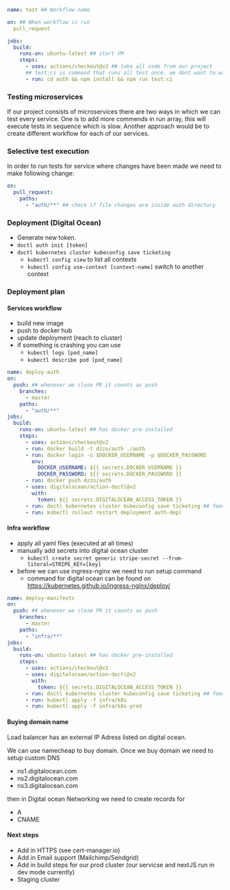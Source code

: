 ```yaml
name: test ## Workflow name

on: ## When workflow is run
  pull_request

jobs:
  build:
    runs-on: ubuntu-latest ## start VM
    steps:
      - uses: actions/checkout@v2 ## take all code from our project
      ## test:ci is command that runs all test once, we dont want to watch like in dev mode
      - run: cd auth && npm install && npm run test:ci
```

### Testing microservices

If our project consists of microservices there are two ways in which we can test every service. One is to add more commends in run array, this will execute tests in sequence which is slow. Another approach would be to create different workflow for each of our services.

### Selective test execution

In order to run tests for service where changes have been made we need to make following change:

```yaml
on:
  pull_request:
    paths:
      - "auth/**" ## check if file changes are inside auth directory
```

### Deployment (Digital Ocean)

- Generate new token.
- `doctl auth init [token]`
- `doctl kubernetes cluster kubeconfig save ticketing`
  - `kubectl config view` to list all contexts
  - `kubectl config use-context [context-name]` switch to another context

### Deployment plan

#### Services workflow

- build new image
- push to docker hub
- update deployment (reach to cluster)
- if something is crashing you can use
  - `kubectl logs [pod_name]`
  - `kubectl describe pod [pod_name]`

```yaml
name: deploy-auth
on:
  push: ## whenever we close PR it counts as push
    branches:
      - master
    paths:
      - "auth/**"
jobs:
  build:
    runs-on: ubuntu-latest ## has docker pre-installed
    steps:
      - uses: actions/checkout@v2
      - run: docker build -t dzzo/auth ./auth
      - run: docker login -u $DOCKER_USERNAME -p $DOCKER_PASSWORD
        env:
          DOCKER_USERNAME: ${{ secrets.DOCKER_USERNAME }}
          DOCKER_PASSWORD: ${{ secrets.DOCKER_PASSWORD }}
      - run: docker push dzzo/auth
      - uses: digitalocean/action-doctl@v2
        with:
          token: ${{ secrets.DIGITALOCEAN_ACCESS_TOKEN }}
      - run: doctl kubernetes cluster kubeconfig save ticketing ## feeds kubectl with all information needed
      - run: kubectl rollout restart deployment auth-depl
```

#### Infra workflow

- apply all yaml files (executed at all times)
- manually add secrets into digital ocean cluster
  - `kubectl create secret generic stripe-secret --from-literal=STRIPE_KEY=[key]`
- before we can use ingress-nginx we need to run setup command
  - command for digital ocean can be found on https://kubernetes.github.io/ingress-nginx/deploy/

```yaml
name: deploy-manifests
on:
  push: ## whenever we close PR it counts as push
    branches:
      - master
    paths:
      - "infra/**"
jobs:
  build:
    runs-on: ubuntu-latest ## has docker pre-installed
    steps:
      - uses: actions/checkout@v2
      - uses: digitalocean/action-doctl@v2
        with:
          token: ${{ secrets.DIGITALOCEAN_ACCESS_TOKEN }}
      - run: doctl kubernetes cluster kubeconfig save ticketing ## feeds kubectl with all information needed
      - run: kubectl apply -f infra/k8s
      - run: kubectl apply -f infra/k8s-prod
```

#### Buying domain name

Load balancer has an external IP Adress listed on digital ocean.

We can use namecheap to buy domain. Once we buy domain we need to setup custom DNS

- ns1.digitalocean.com
- ns2.digitalocean.com
- ns3.digitalocean.com

then in Digital ocean Networking we need to create records for

- A
- CNAME

#### Next steps

- Add in HTTPS (see cert-manager.io)
- Add in Email support (Mailchimp/Sendgrid)
- Add in build steps for our prod cluster (our servicse and nextJS run in dev mode currently)
- Staging cluster
